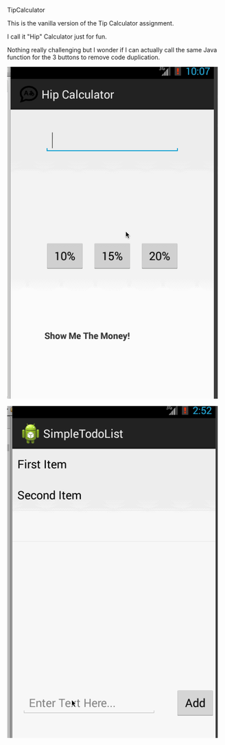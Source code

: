 TipCalculator

This is the vanilla version of the Tip Calculator assignment.

I call it "Hip" Calculator just for fun.

Nothing really challenging but I wonder if I can actually call the same Java function for the 3 buttons to remove code duplication.


![alt tag](https://github.com/wct0324/TipCalculator/blob/master/Walkthrough_20141110.gif)


![alt tag](https://github.com/wct0324/SimpleTodo/blob/master/Walkthrough_20141103.gif)

